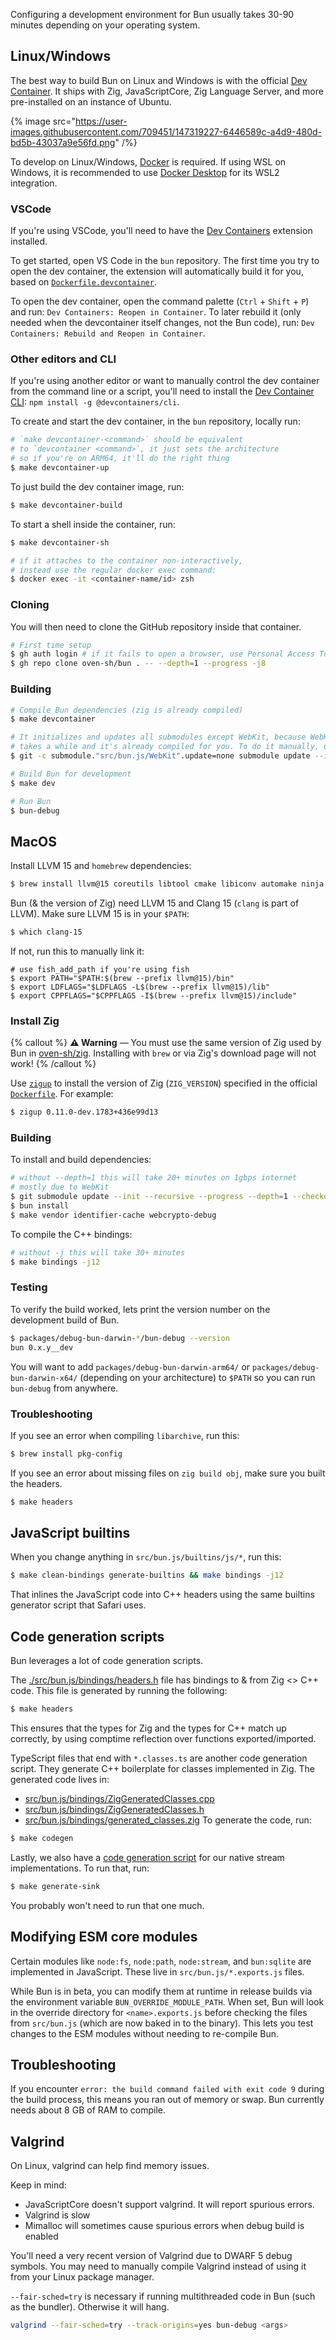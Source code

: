 Configuring a development environment for Bun usually takes 30-90 minutes depending on your operating system.

## Linux/Windows

The best way to build Bun on Linux and Windows is with the official [Dev Container](https://containers.dev). It ships with Zig, JavaScriptCore, Zig Language Server, and more pre-installed on an instance of Ubuntu.

{% image src="https://user-images.githubusercontent.com/709451/147319227-6446589c-a4d9-480d-bd5b-43037a9e56fd.png" /%}

To develop on Linux/Windows, [Docker](https://www.docker.com) is required. If using WSL on Windows, it is recommended to use [Docker Desktop](https://docs.microsoft.com/en-us/windows/wsl/tutorials/wsl-containers) for its WSL2 integration.

### VSCode

If you're using VSCode, you'll need to have the [Dev Containers](https://marketplace.visualstudio.com/items?itemName=ms-vscode-remote.remote-containers) extension installed.

To get started, open VS Code in the `bun` repository. The first time you try to open the dev container, the extension will automatically build it for you, based on [`Dockerfile.devcontainer`](https://github.com/oven-sh/bun/blob/main/Dockerfile.devcontainer).

To open the dev container, open the command palette (`Ctrl` + `Shift` + `P`) and run: `Dev Containers: Reopen in Container`. To later rebuild it (only needed when the devcontainer itself changes, not the Bun code), run: `Dev Containers: Rebuild and Reopen in Container`.

### Other editors and CLI

If you're using another editor or want to manually control the dev container from the command line or a script, you'll need to install the [Dev Container CLI](https://www.npmjs.com/package/@devcontainers/cli): `npm install -g @devcontainers/cli`.

To create and start the dev container, in the `bun` repository, locally run:

```bash
# `make devcontainer-<command>` should be equivalent
# to `devcontainer <command>`, it just sets the architecture
# so if you're on ARM64, it'll do the right thing
$ make devcontainer-up
```

To just build the dev container image, run:

```bash
$ make devcontainer-build
```

To start a shell inside the container, run:

```bash
$ make devcontainer-sh

# if it attaches to the container non-interactively,
# instead use the regular docker exec command:
$ docker exec -it <container-name/id> zsh
```

### Cloning

You will then need to clone the GitHub repository inside that container.

```bash
# First time setup
$ gh auth login # if it fails to open a browser, use Personal Access Token instead
$ gh repo clone oven-sh/bun . -- --depth=1 --progress -j8
```

### Building

```bash
# Compile Bun dependencies (zig is already compiled)
$ make devcontainer

# It initializes and updates all submodules except WebKit, because WebKit
# takes a while and it's already compiled for you. To do it manually, use:
$ git -c submodule."src/bun.js/WebKit".update=none submodule update --init --recursive --depth=1 --progress

# Build Bun for development
$ make dev

# Run Bun
$ bun-debug
```

## MacOS

Install LLVM 15 and `homebrew` dependencies:

```bash
$ brew install llvm@15 coreutils libtool cmake libiconv automake ninja gnu-sed pkg-config esbuild go rust
```

Bun (& the version of Zig) need LLVM 15 and Clang 15 (`clang` is part of LLVM). Make sure LLVM 15 is in your `$PATH`:

```bash
$ which clang-15
```

If not, run this to manually link it:

```bash#bash
# use fish_add_path if you're using fish
$ export PATH="$PATH:$(brew --prefix llvm@15)/bin"
$ export LDFLAGS="$LDFLAGS -L$(brew --prefix llvm@15)/lib"
$ export CPPFLAGS="$CPPFLAGS -I$(brew --prefix llvm@15)/include"
```

### Install Zig

{% callout %}
**⚠️ Warning** — You must use the same version of Zig used by Bun in [oven-sh/zig](https://github.com/oven-sh/zig). Installing with `brew` or via Zig's download page will not work!
{% /callout %}

Use [`zigup`](https://github.com/marler8997/zigup) to install the version of Zig (`ZIG_VERSION`) specified in the official [`Dockerfile`](https://github.com/oven-sh/bun/blob/main/Dockerfile). For example:

```bash
$ zigup 0.11.0-dev.1783+436e99d13
```

### Building

To install and build dependencies:

```bash
# without --depth=1 this will take 20+ minutes on 1gbps internet
# mostly due to WebKit
$ git submodule update --init --recursive --progress --depth=1 --checkout
$ bun install
$ make vendor identifier-cache webcrypto-debug
```

To compile the C++ bindings:

```bash
# without -j this will take 30+ minutes
$ make bindings -j12
```

<!-- If you're building on a macOS device, you'll need to have a valid Developer Certificate, or else the code signing step will fail. To check if you have one, open the `Keychain Access` app, go to the `login` profile and search for `Apple Development`. You should have at least one certificate with a name like `Apple Development: user@example.com (WDYABC123)`. If you don't have one, follow [this guide](https://ioscodesigning.com/generating-code-signing-files/#generate-a-code-signing-certificate-using-xcode) to get one. -->

<!-- You can still work with the generated binary locally at `packages/debug-bun-*/bun-debug` even if the code signing fails. -->

### Testing

To verify the build worked, lets print the version number on the development build of Bun.

```bash
$ packages/debug-bun-darwin-*/bun-debug --version
bun 0.x.y__dev
```

You will want to add `packages/debug-bun-darwin-arm64/` or `packages/debug-bun-darwin-x64/` (depending on your architecture) to `$PATH` so you can run `bun-debug` from anywhere.

### Troubleshooting

If you see an error when compiling `libarchive`, run this:

```bash
$ brew install pkg-config
```

If you see an error about missing files on `zig build obj`, make sure you built the headers.

```bash
$ make headers
```

## JavaScript builtins

When you change anything in `src/bun.js/builtins/js/*`, run this:

```bash
$ make clean-bindings generate-builtins && make bindings -j12
```

That inlines the JavaScript code into C++ headers using the same builtins generator script that Safari uses.

## Code generation scripts

Bun leverages a lot of code generation scripts.

The [./src/bun.js/bindings/headers.h](https://github.com/oven-sh/bun/blob/main/src/bun.js/bindings/headers.h) file has bindings to & from Zig <> C++ code. This file is generated by running the following:

```bash
$ make headers
```

This ensures that the types for Zig and the types for C++ match up correctly, by using comptime reflection over functions exported/imported.

TypeScript files that end with `*.classes.ts` are another code generation script. They generate C++ boilerplate for classes implemented in Zig. The generated code lives in:

- [src/bun.js/bindings/ZigGeneratedClasses.cpp](https://github.com/oven-sh/bun/tree/main/src/bun.js/bindings/ZigGeneratedClasses.cpp)
- [src/bun.js/bindings/ZigGeneratedClasses.h](https://github.com/oven-sh/bun/tree/main/src/bun.js/bindings/ZigGeneratedClasses.h)
- [src/bun.js/bindings/generated_classes.zig](https://github.com/oven-sh/bun/tree/main/src/bun.js/bindings/generated_classes.zig)
  To generate the code, run:

```bash
$ make codegen
```

Lastly, we also have a [code generation script](src/bun.js/scripts/generate-jssink.js) for our native stream implementations.
To run that, run:

```bash
$ make generate-sink
```

You probably won't need to run that one much.

## Modifying ESM core modules

Certain modules like `node:fs`, `node:path`, `node:stream`, and `bun:sqlite` are implemented in JavaScript. These live in `src/bun.js/*.exports.js` files.

While Bun is in beta, you can modify them at runtime in release builds via the environment variable `BUN_OVERRIDE_MODULE_PATH`. When set, Bun will look in the override directory for `<name>.exports.js` before checking the files from `src/bun.js` (which are now baked in to the binary). This lets you test changes to the ESM modules without needing to re-compile Bun.

## Troubleshooting

If you encounter `error: the build command failed with exit code 9` during the build process, this means you ran out of memory or swap. Bun currently needs about 8 GB of RAM to compile.

## Valgrind

On Linux, valgrind can help find memory issues.

Keep in mind:

- JavaScriptCore doesn't support valgrind. It will report spurious errors.
- Valgrind is slow
- Mimalloc will sometimes cause spurious errors when debug build is enabled

You'll need a very recent version of Valgrind due to DWARF 5 debug symbols. You may need to manually compile Valgrind instead of using it from your Linux package manager.

`--fair-sched=try` is necessary if running multithreaded code in Bun (such as the bundler). Otherwise it will hang.

```bash
valgrind --fair-sched=try --track-origins=yes bun-debug <args>
```
